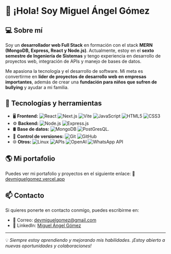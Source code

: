 # 👋 ¡Hola! Soy Miguel Ángel Gómez

## 💻 Sobre mí
Soy un **desarrollador web Full Stack** en formación con el stack **MERN (MongoDB, Express, React y Node.js)**. Actualmente, estoy en el **sexto semestre de Ingeniería de Sistemas** y tengo experiencia en desarrollo de proyectos web, integración de APIs y manejo de bases de datos.

Me apasiona la tecnología y el desarrollo de software. Mi meta es convertirme en **líder de proyectos de desarrollo web en empresas importantes**, además de crear una **fundación para niños que sufren de bullying** y ayudar a mi familia.

## 🚀 Tecnologías y herramientas
- 🖥️ **Frontend:** ![React](https://img.shields.io/badge/React-20232A?style=for-the-badge&logo=react&logoColor=61DAFB) ![Next.js](https://img.shields.io/badge/Next.js-000000?style=for-the-badge&logo=next.js&logoColor=white) ![Vite](https://img.shields.io/badge/Vite-646CFF?style=for-the-badge&logo=vite&logoColor=white) ![JavaScript](https://img.shields.io/badge/JavaScript-F7DF1E?style=for-the-badge&logo=javascript&logoColor=black) ![HTML5](https://img.shields.io/badge/HTML5-E34F26?style=for-the-badge&logo=html5&logoColor=white) ![CSS3](https://img.shields.io/badge/CSS3-1572B6?style=for-the-badge&logo=css3&logoColor=white)
- ⚙️ **Backend:** ![Node.js](https://img.shields.io/badge/Node.js-43853D?style=for-the-badge&logo=node.js&logoColor=white) ![Express.js](https://img.shields.io/badge/Express.js-000000?style=for-the-badge&logo=express&logoColor=white)
- 🛢️ **Base de datos:** ![MongoDB](https://img.shields.io/badge/MongoDB-4EA94B?style=for-the-badge&logo=mongodb&logoColor=white) ![PostGresQL](https://shields.io/badge/PostgreSQL-1d2b4b?style=for-the-badge&logo=postgresql&logoColor=white).
- 🔧 **Control de versiones:** ![Git](https://img.shields.io/badge/Git-F05032?style=for-the-badge&logo=git&logoColor=white) ![GitHub](https://img.shields.io/badge/GitHub-181717?style=for-the-badge&logo=github&logoColor=white)
- 🌐 **Otros:** ![Linux](https://img.shields.io/badge/Linux-FCC624?style=for-the-badge&logo=linux&logoColor=black) ![APIs](https://img.shields.io/badge/APIs-005571?style=for-the-badge) ![OpenAI](https://img.shields.io/badge/OpenAI-412991?style=for-the-badge&logo=openai&logoColor=white) ![WhatsApp API](https://img.shields.io/badge/WhatsApp%20API-25D366?style=for-the-badge&logo=whatsapp&logoColor=white)

## 🌎 Mi portafolio
Puedes ver mi portafolio y proyectos en el siguiente enlace:
🔗 [devmiguelgomez.vercel.app](https://devmiguelgomez.vercel.app/)

## 📫 Contacto
Si quieres ponerte en contacto conmigo, puedes escribirme en:
- 📧 Correo: [devmiguelgomez@gmail.com](mailto:devmiguelgomez@gmail.com)
- 💼 LinkedIn: [Miguel Ángel Gómez](https://www.linkedin.com/in/devmiguelgomez/)

---
💡 *Siempre estoy aprendiendo y mejorando mis habilidades. ¡Estoy abierto a nuevas oportunidades y colaboraciones!*
